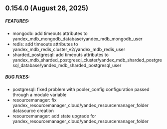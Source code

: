 ## 0.154.0 (August 26, 2025)

##### FEATURES:
* mongodb: add timeouts attributes to yandex_mdb_mongodb_database/yandex_mdb_mongodb_user
* redis: add timeouts attributes to yandex_mdb_redis_cluster_v2/yandex_mdb_redis_user
* sharded_postgresql: add timeouts attributes to yandex_mdb_sharded_postgresql_cluster/yandex_mdb_sharded_postgresql_database/yandex_mdb_sharded_postgresql_user

##### BUG FIXES:
* postgresql: fixed problem with pooler_config configuration passed through a module variable
* resourcemanager: fix yandex_resourcemanager_cloud/yandex_resourcemanager_folder datasource creation
* resourcemanager: add state upgrade for yandex_resourcemanager_cloud/yandex_resourcemanager_folder



